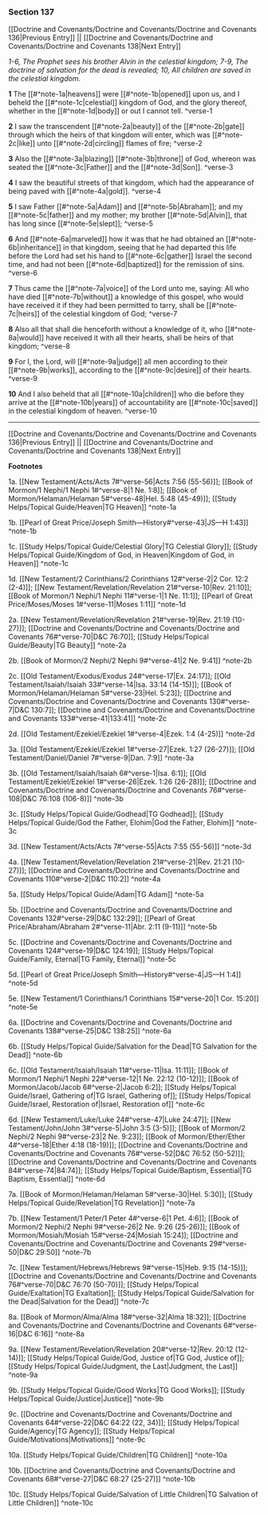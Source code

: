 ### Section 137

[[Doctrine and Covenants/Doctrine and Covenants/Doctrine and Covenants 136|Previous Entry]]  ||  [[Doctrine and Covenants/Doctrine and Covenants/Doctrine and Covenants 138|Next Entry]]

*1-6, The Prophet sees his brother Alvin in the celestial kingdom; 7-9, The doctrine of salvation for the dead is revealed; 10, All children are saved in the celestial kingdom.*

**1**  The [[#^note-1a|heavens]] were [[#^note-1b|opened]] upon us, and I beheld the [[#^note-1c|celestial]] kingdom of God, and the glory thereof, whether in the [[#^note-1d|body]] or out I cannot tell. ^verse-1

**2**  I saw the transcendent [[#^note-2a|beauty]] of the [[#^note-2b|gate]] through which the heirs of that kingdom will enter, which was [[#^note-2c|like]] unto [[#^note-2d|circling]] flames of fire; ^verse-2

**3**  Also the [[#^note-3a|blazing]] [[#^note-3b|throne]] of God, whereon was seated the [[#^note-3c|Father]] and the [[#^note-3d|Son]]. ^verse-3

**4**  I saw the beautiful streets of that kingdom, which had the appearance of being paved with [[#^note-4a|gold]]. ^verse-4

**5**  I saw Father [[#^note-5a|Adam]] and [[#^note-5b|Abraham]]; and my [[#^note-5c|father]] and my mother; my brother [[#^note-5d|Alvin]], that has long since [[#^note-5e|slept]]; ^verse-5

**6**  And [[#^note-6a|marveled]] how it was that he had obtained an [[#^note-6b|inheritance]] in that kingdom, seeing that he had departed this life before the Lord had set his hand to [[#^note-6c|gather]] Israel the second time, and had not been [[#^note-6d|baptized]] for the remission of sins. ^verse-6

**7**  Thus came the [[#^note-7a|voice]] of the Lord unto me, saying: All who have died [[#^note-7b|without]] a knowledge of this gospel, who would have received it if they had been permitted to tarry, shall be [[#^note-7c|heirs]] of the celestial kingdom of God; ^verse-7

**8**  Also all that shall die henceforth without a knowledge of it, who [[#^note-8a|would]] have received it with all their hearts, shall be heirs of that kingdom; ^verse-8

**9**  For I, the Lord, will [[#^note-9a|judge]] all men according to their [[#^note-9b|works]], according to the [[#^note-9c|desire]] of their hearts. ^verse-9

**10**  And I also beheld that all [[#^note-10a|children]] who die before they arrive at the [[#^note-10b|years]] of accountability are [[#^note-10c|saved]] in the celestial kingdom of heaven. ^verse-10


---
[[Doctrine and Covenants/Doctrine and Covenants/Doctrine and Covenants 136|Previous Entry]]  ||  [[Doctrine and Covenants/Doctrine and Covenants/Doctrine and Covenants 138|Next Entry]]


**Footnotes**


1a. [[New Testament/Acts/Acts 7#^verse-56|Acts 7:56 (55-56)]]; [[Book of Mormon/1 Nephi/1 Nephi 1#^verse-8|1 Ne. 1:8]]; [[Book of Mormon/Helaman/Helaman 5#^verse-48|Hel. 5:48 (45-49)]]; [[Study Helps/Topical Guide/Heaven|TG Heaven]] ^note-1a

1b. [[Pearl of Great Price/Joseph Smith—History#^verse-43|JS—H 1:43]] ^note-1b

1c. [[Study Helps/Topical Guide/Celestial Glory|TG Celestial Glory]]; [[Study Helps/Topical Guide/Kingdom of God, in Heaven|Kingdom of God, in Heaven]] ^note-1c

1d. [[New Testament/2 Corinthians/2 Corinthians 12#^verse-2|2 Cor. 12:2 (2-4)]]; [[New Testament/Revelation/Revelation 21#^verse-10|Rev. 21:10]]; [[Book of Mormon/1 Nephi/1 Nephi 11#^verse-1|1 Ne. 11:1]]; [[Pearl of Great Price/Moses/Moses 1#^verse-11|Moses 1:11]] ^note-1d

2a. [[New Testament/Revelation/Revelation 21#^verse-19|Rev. 21:19 (10-27)]]; [[Doctrine and Covenants/Doctrine and Covenants/Doctrine and Covenants 76#^verse-70|D&C 76:70]]; [[Study Helps/Topical Guide/Beauty|TG Beauty]] ^note-2a

2b. [[Book of Mormon/2 Nephi/2 Nephi 9#^verse-41|2 Ne. 9:41]] ^note-2b

2c. [[Old Testament/Exodus/Exodus 24#^verse-17|Ex. 24:17]]; [[Old Testament/Isaiah/Isaiah 33#^verse-14|Isa. 33:14 (14-15)]]; [[Book of Mormon/Helaman/Helaman 5#^verse-23|Hel. 5:23]]; [[Doctrine and Covenants/Doctrine and Covenants/Doctrine and Covenants 130#^verse-7|D&C 130:7]]; [[Doctrine and Covenants/Doctrine and Covenants/Doctrine and Covenants 133#^verse-41|133:41]] ^note-2c

2d. [[Old Testament/Ezekiel/Ezekiel 1#^verse-4|Ezek. 1:4 (4-25)]] ^note-2d

3a. [[Old Testament/Ezekiel/Ezekiel 1#^verse-27|Ezek. 1:27 (26-27)]]; [[Old Testament/Daniel/Daniel 7#^verse-9|Dan. 7:9]] ^note-3a

3b. [[Old Testament/Isaiah/Isaiah 6#^verse-1|Isa. 6:1]]; [[Old Testament/Ezekiel/Ezekiel 1#^verse-26|Ezek. 1:26 (26-28)]]; [[Doctrine and Covenants/Doctrine and Covenants/Doctrine and Covenants 76#^verse-108|D&C 76:108 (106-8)]] ^note-3b

3c. [[Study Helps/Topical Guide/Godhead|TG Godhead]]; [[Study Helps/Topical Guide/God the Father, Elohim|God the Father, Elohim]] ^note-3c

3d. [[New Testament/Acts/Acts 7#^verse-55|Acts 7:55 (55-56)]] ^note-3d

4a. [[New Testament/Revelation/Revelation 21#^verse-21|Rev. 21:21 (10-27)]]; [[Doctrine and Covenants/Doctrine and Covenants/Doctrine and Covenants 110#^verse-2|D&C 110:2]] ^note-4a

5a. [[Study Helps/Topical Guide/Adam|TG Adam]] ^note-5a

5b. [[Doctrine and Covenants/Doctrine and Covenants/Doctrine and Covenants 132#^verse-29|D&C 132:29]]; [[Pearl of Great Price/Abraham/Abraham 2#^verse-11|Abr. 2:11 (9-11)]] ^note-5b

5c. [[Doctrine and Covenants/Doctrine and Covenants/Doctrine and Covenants 124#^verse-19|D&C 124:19]]; [[Study Helps/Topical Guide/Family, Eternal|TG Family, Eternal]] ^note-5c

5d. [[Pearl of Great Price/Joseph Smith—History#^verse-4|JS—H 1:4]] ^note-5d

5e. [[New Testament/1 Corinthians/1 Corinthians 15#^verse-20|1 Cor. 15:20]] ^note-5e

6a. [[Doctrine and Covenants/Doctrine and Covenants/Doctrine and Covenants 138#^verse-25|D&C 138:25]] ^note-6a

6b. [[Study Helps/Topical Guide/Salvation for the Dead|TG Salvation for the Dead]] ^note-6b

6c. [[Old Testament/Isaiah/Isaiah 11#^verse-11|Isa. 11:11]]; [[Book of Mormon/1 Nephi/1 Nephi 22#^verse-12|1 Ne. 22:12 (10-12)]]; [[Book of Mormon/Jacob/Jacob 6#^verse-2|Jacob 6:2]]; [[Study Helps/Topical Guide/Israel, Gathering of|TG Israel, Gathering of]]; [[Study Helps/Topical Guide/Israel, Restoration of|Israel, Restoration of]] ^note-6c

6d. [[New Testament/Luke/Luke 24#^verse-47|Luke 24:47]]; [[New Testament/John/John 3#^verse-5|John 3:5 (3-5)]]; [[Book of Mormon/2 Nephi/2 Nephi 9#^verse-23|2 Ne. 9:23]]; [[Book of Mormon/Ether/Ether 4#^verse-18|Ether 4:18 (18-19)]]; [[Doctrine and Covenants/Doctrine and Covenants/Doctrine and Covenants 76#^verse-52|D&C 76:52 (50-52)]]; [[Doctrine and Covenants/Doctrine and Covenants/Doctrine and Covenants 84#^verse-74|84:74]]; [[Study Helps/Topical Guide/Baptism, Essential|TG Baptism, Essential]] ^note-6d

7a. [[Book of Mormon/Helaman/Helaman 5#^verse-30|Hel. 5:30]]; [[Study Helps/Topical Guide/Revelation|TG Revelation]] ^note-7a

7b. [[New Testament/1 Peter/1 Peter 4#^verse-6|1 Pet. 4:6]]; [[Book of Mormon/2 Nephi/2 Nephi 9#^verse-26|2 Ne. 9:26 (25-26)]]; [[Book of Mormon/Mosiah/Mosiah 15#^verse-24|Mosiah 15:24]]; [[Doctrine and Covenants/Doctrine and Covenants/Doctrine and Covenants 29#^verse-50|D&C 29:50]] ^note-7b

7c. [[New Testament/Hebrews/Hebrews 9#^verse-15|Heb. 9:15 (14-15)]]; [[Doctrine and Covenants/Doctrine and Covenants/Doctrine and Covenants 76#^verse-70|D&C 76:70 (50-70)]]; [[Study Helps/Topical Guide/Exaltation|TG Exaltation]]; [[Study Helps/Topical Guide/Salvation for the Dead|Salvation for the Dead]] ^note-7c

8a. [[Book of Mormon/Alma/Alma 18#^verse-32|Alma 18:32]]; [[Doctrine and Covenants/Doctrine and Covenants/Doctrine and Covenants 6#^verse-16|D&C 6:16]] ^note-8a

9a. [[New Testament/Revelation/Revelation 20#^verse-12|Rev. 20:12 (12-14)]]; [[Study Helps/Topical Guide/God, Justice of|TG God, Justice of]]; [[Study Helps/Topical Guide/Judgment, the Last|Judgment, the Last]] ^note-9a

9b. [[Study Helps/Topical Guide/Good Works|TG Good Works]]; [[Study Helps/Topical Guide/Justice|Justice]] ^note-9b

9c. [[Doctrine and Covenants/Doctrine and Covenants/Doctrine and Covenants 64#^verse-22|D&C 64:22 (22, 34)]]; [[Study Helps/Topical Guide/Agency|TG Agency]]; [[Study Helps/Topical Guide/Motivations|Motivations]] ^note-9c

10a. [[Study Helps/Topical Guide/Children|TG Children]] ^note-10a

10b. [[Doctrine and Covenants/Doctrine and Covenants/Doctrine and Covenants 68#^verse-27|D&C 68:27 (25-27)]] ^note-10b

10c. [[Study Helps/Topical Guide/Salvation of Little Children|TG Salvation of Little Children]] ^note-10c